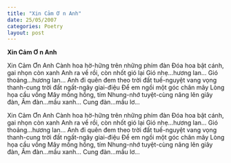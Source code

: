 ```yaml
---
title: "Xin Cảm Ơ n Anh"
date: 25/05/2007
categories: Poetry
layout: post
---
```


**Xin Cảm Ơ n Anh**

Xin Cảm Ơn Anh
Cành hoa hờ-hững trên những phím đàn
Đóa hoa bật cánh, gai nhọn còn xanh
Anh ra về rồi, còn nhốt gió lại
Gió nhẹ...hương lan...
Gió thoảng...hương lan...
Anh đi quên đem theo trời đất
tuế-nguyệt vang vọng thanh-cung
trời đất ngất-ngây giai-điệu
Để em ngồi một góc chân mây
Lòng họa cầu vồng
Mây mồng hồng, tím
Nhung-nhớ tuyệt-cùng nâng lên giây đàn,
Âm đàn...mầu xanh...
Cung đàn...mầu lơ...

Xin Cảm Ơn Anh
Cành hoa hờ-hững trên những phím đàn
Đóa hoa bật cánh, gai nhọn còn xanh
Anh ra về rồi, còn nhốt gió lại
Gió nhẹ...hương lan...
Gió thoảng...hương lan...
Anh đi quên đem theo trời đất
tuế-nguyệt vang vọng thanh-cung
trời đất ngất-ngây giai-điệu
Để em ngồi một góc chân mây
Lòng họa cầu vồng
Mây mồng hồng, tím
Nhung-nhớ tuyệt-cùng nâng lên giây đàn,
Âm đàn...mầu xanh...
Cung đàn...mầu lơ...
